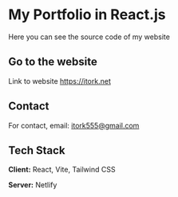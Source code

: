 
# My Portfolio in React.js

Here you can see the source code of my website




## Go to the website

Link to website https://itork.net
## Contact

For contact, email: itork555@gmail.com


## Tech Stack

**Client:** React, Vite, Tailwind CSS

**Server:** Netlify


